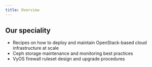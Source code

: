 ```yaml
---
title: Overview
---
```

## Our speciality
* Recipes on how to deploy and maintain OpenStack-based cloud infrastructure at scale
* Ceph storage maintenance and monitoring best practices
* VyOS firewall ruleset design and upgrade procedures

